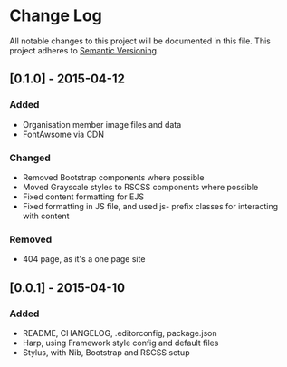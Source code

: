 # Change Log
All notable changes to this project will be documented in this file. This project adheres to [Semantic Versioning](http://semver.org/).

## [0.1.0] - 2015-04-12
### Added
- Organisation member image files and data
- FontAwsome via CDN

### Changed
- Removed Bootstrap components where possible
- Moved Grayscale styles to RSCSS components where possible
- Fixed content formatting for EJS
- Fixed formatting in JS file, and used js- prefix classes for interacting with content

### Removed
- 404 page, as it's a one page site

## [0.0.1] - 2015-04-10
### Added
- README, CHANGELOG, .editorconfig, package.json
- Harp, using Framework style config and default files
- Stylus, with Nib, Bootstrap and RSCSS setup
